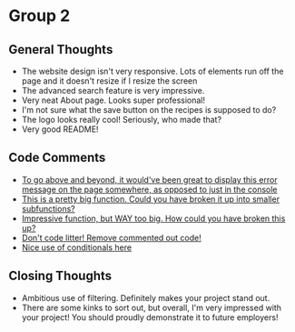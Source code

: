 
# Group 2

## General Thoughts

- The website design isn't very responsive.  Lots of elements run off the page and it doesn't resize if I resize the screen
- The advanced search feature is very impressive.  
- Very neat About page.  Looks super professional!
- I'm not sure what the save button on the recipes is supposed to do?
- The logo looks really cool!  Seriously, who made that?
- Very good README!

## Code Comments

- [To go above and beyond, it would've been great to display this error message on the page somewhere, as opposed to just in the console](https://github.com/Amir-Hackett/RecipEZ/blob/50dd46a322840cf39932fe81e3de2cbca43bd51d/assets/js/script.js#L19-L24)
- [This is a pretty big function.  Could you have broken it up into smaller subfunctions?](https://github.com/Amir-Hackett/RecipEZ/blob/50dd46a322840cf39932fe81e3de2cbca43bd51d/assets/js/script.js#L45-L112)
- [Impressive function, but WAY too big.  How could you have broken this up?](https://github.com/Amir-Hackett/RecipEZ/blob/50dd46a322840cf39932fe81e3de2cbca43bd51d/assets/js/script.js#L131-L288)
- [Don't code litter!  Remove commented out code!](https://github.com/Amir-Hackett/RecipEZ/blob/50dd46a322840cf39932fe81e3de2cbca43bd51d/assets/js/script.js#L275-L287)
- [Nice use of conditionals here](https://github.com/Amir-Hackett/RecipEZ/blob/50dd46a322840cf39932fe81e3de2cbca43bd51d/assets/js/script.js#L481-L490)


## Closing Thoughts

- Ambitious use of filtering.  Definitely makes your project stand out.
- There are some kinks to sort out, but overall, I'm very impressed with your project!  You should proudly demonstrate it to future employers!